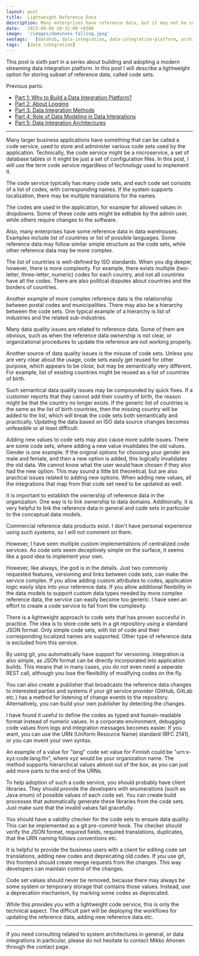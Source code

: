 ```yaml
---
layout: post
title:  Lightweight Reference Data
description: Many enterprises have reference data, but it may not be systematically managed. There may be some code sets in data warehouse tables. Some larger business applications may internally some code sets as well. This post describes a lightweight option for storing subset of reference data, called code sets.
date:   2023-09-09 10:32:00 +0300
image:  '/images/dominoes-falling.jpeg'
seotags:   [datahub, data-integration, data-integration-platform, architecture, integration, data-modeling, reference-data, code-sets, code-service]
tags:   [data integration]
---
```

This post is sixth part in a series about building and adopting a modern streaming data integration platform. In this post 
I will describe a lightweight option for storing subset of reference data, called code sets.

Previous parts:
* [Part 1: Why to Build a Data Integration Platform?](https://jauzo.com/2023/08/11/why-dip/)
* [Part 2: About Logging](https://jauzo.com/2023/08/25/logging/)
* [Part 3: Data Integration Methods](https://jauzo.com/2023/08/28/data-integration-methods/)
* [Part 4: Role of Data Modeling in Data Integrations](https://jauzo.com/2023/08/29/data-modeling/)
* [Part 5: Data Integration Architectures](https://jauzo.com/2023/09/08/data-integration-architectures/)

***

Many larger business applications have something that can be called a code
service,  used to store and administer various code sets used by the
application. Technically, the code service might be a microservice, a set of
database tables or it might be just a set of configuration files. In this post,
I will use the term code service regardless of technology used to implement it.

The code service typically has many code sets, and each code set consists of a list of codes, 
with corresponding names. If the system supports localization, there may be multiple translations 
for the names. 

The codes are used in the application, for example for allowed values in dropdowns. Some of 
these code sets might be editable by the admin user, while others require changes to the 
software.

Also, many enterprises have some reference data in data warehouses. Examples include
list of countries or list of possible languages. Some reference data may 
follow similar simple structure as the code sets, while other reference data may 
be more complex.

The list of countries is well-defined by ISO standards. When you dig deeper, however,
there is more complexity. For example, there exists multiple (two-letter, three-letter, numeric) 
codes for each country, and not all countries have all the codes. There are also
political disputes about countries and the borders of countries.

Another example of more complex reference data is the relationship between
postal codes and municipalities.  There may also be a hierarchy between the code
sets. One typical example of a hierarchy is list of industries and the related sub-industries.

Many data quality issues are related to reference data. Some of them are obvious, 
such as when the reference data ownership is not clear, or organizational procedures to update 
the reference are not working properly. 

Another source of data quality issues is the misuse of code sets. Unless you are 
very clear about the usage, code sets easily get reused for other purpose, which appears to 
be close, but may be semantically very different. For example, list of existing 
countries might be reused as a list of countries of birth.

Such semantical data quality issues may be compounded by quick fixes. If 
a customer reports that they cannot add their country of birth, the reason might be that the country 
no longer exists. If the generic list of countries is the same as the list of 
birth countries, then the missing country will be added to the list, which will 
break the code sets both semantically and practically. Updating the data based on ISO data source
changes becomes unfeasible or at least difficult.

Adding new values to code sets may also cause more subtle issues. There are
some code sets, where adding a new value invalidates the old values. Gender is
one example. If the original options for choosing your gender are male and female, and then a new 
option is added, this logically invalidates the old data. We cannot know what the user would have
chosen if they also had the new option. This may sound a little bit theoretical, but are also practical 
issues related to adding new options. When adding new values, all the integrations that map from that code 
set need to be updated as well.

It is important to establish the ownership of reference data in the organization. One way is to
link ownership to data domains. Additionally, it is very helpful to link the reference data in general
and code sets in particular to the conceptual data models.

Commercial reference data products exist. I don't have personal experience using such 
systems, so I will not comment on them.

However, I have seen multiple custom implementations of centralized code services. As code sets
seem deceptively simple on the surface, it seems like a good idea to implement your own.

However, like always, the god is in the details. Just two commonly requested features, 
versioning and links between code sets, can make the service complex. If you allow
adding custom attributes to codes, application logic easily slips into your reference data.
If you allow additional flexibility in the data models to support custom data types needed by more
complex reference data, the service can easily become too generic. I have seen 
an effort to create a code service to fail from the complexity.

There is a lightweight approach to code sets that has proven succesful in
practice. The idea is to store code sets in a git repository using a standard JSON
format. Only simple code sets, with list of code and their corresponding localized names 
are supported. Other type of reference data is excluded from this service.

By using git, you automatically have support for versioning.  Integration
is also simple, as JSON format can be directly incorporated into application builds. 
This means that in many cases, you do not even need a seperate REST call, although you
lose the flexibility of modifying codes on the fly.

You can also create a publisher that broadcasts the reference data changes to interested parties and systems
if your git service provider (GitHub, GitLab etc.) has a method for listening of change events to the
repository. Alternatively, you can build your own publisher by detecting the changes.

I have found it useful to define the codes as typed and human-readable format 
instead of numeric values. In a corporate environment, debugging code values
from logs and integration messages becomes easier. If you want, you can use the URN (Uniform
Resource Name) standard (RFC 2141), or you can invent your own syntax.

An example of a value for "lang" code set value for Finnish could be "urn:x-xyz:code:lang:fin", where xyz 
would be your organization name. The method supports hierarchical values almost out of the box, as 
you can just add more parts to the end of the URNs.

To help adoption of such a code service, you should probably have client libraries. They should provide
the developers with enumerations (such as Java enum) of possible values of each code set. You can create 
build processes that automatically generate these libraries from the code sets. Just make sure that the
invalid values fail gracefully.

You should have a validity checker for the code sets to ensure data quality. This can be implemented
as a git pre-commit hook. The checker should verify the JSON format, required fields, required translations, 
duplicates, that the URN naming follows conventions etc.

It is helpful to provide the business users with a client for editing code set translations,
adding new codes and deprecating old codes. If you use git, this frontend should create merge 
requests from the changes. This way developers can maintain control of the changes.

Code set values should never be removed, because there may always be some system or temporary 
storage that contains those values. Instead, use a deprecation mechanism, by marking some codes as 
deprecated.

While this provides you with a lightweight code service, this is only the technical aspect. The difficult part 
will be deploying the workflows for updating the reference data, adding new reference data etc.

***

If you need consulting related to system architectures in general, or data integrations in
particular, please do not hesitate to contact Mikko Ahonen through the contact page.
